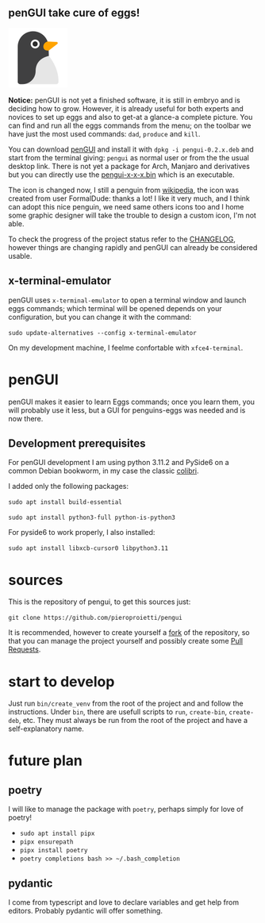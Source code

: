 ## **penGUI take cure of eggs!**
![icon](https://github.com/pieroproietti/pengui/blob/main/assets/pengui.png?raw=true)

**Notice:** penGUI is not yet a finished software, it is still in embryo and is deciding how to grow. However, it is already useful for both experts and novices to set up eggs and also to get-at a glance-a complete picture. You can find and run all the eggs commands from the menu; on the toolbar we have just the most used commands: `dad`, `produce` and `kill`.

You can download [penGUI](https://sourceforge.net/projects/penguins-eggs/files/penGUI/) and install it with `dpkg -i pengui-0.2.x.deb` and start from the terminal giving: `pengui` as normal user or from the the usual desktop link. There is not yet a package for Arch, Manjaro and derivatives but you can directly use the [pengui-x-x-x.bin](https://sourceforge.net/projects/penguins-eggs/files/penGUI/) which is an executable.

The icon is changed now, I still a penguin from [wikipedia](https://en.wikipedia.org/wiki/File:Penguin_icon.svg#filelinks), the icon was created from user FormalDude: thanks a lot! I like it very much, and I think can adopt this nice penguin, we need same others icons too and I home some graphic designer will take the trouble to design a custom icon, I'm not able.

To check the progress of the project status refer to the [CHANGELOG](https://github.com/pieroproietti/pengui/blob/main/CHANGELOG.md), however things are changing rapidly and penGUI can already be considered usable.

## x-terminal-emulator
penGUI uses `x-terminal-emulator` to open a terminal window and launch eggs commands; which terminal will be opened depends on your configuration, but you can change it with the command:

`sudo update-alternatives --config x-terminal-emulator`

On my development machine, I feelme confortable with `xfce4-terminal`.

# penGUI
penGUI makes it easier to learn Eggs commands; once you learn them, you will probably use it less, but a GUI for penguins-eggs was needed and is now there.

## Development prerequisites
For penGUI development I am using python 3.11.2 and PySide6 on a common Debian bookworm, in my case the classic [colibri](https://sourceforge.net/projects/penguins-eggs/files/ISOS/debian/bookworm/amd64/). 

I added only the following packages:

`sudo apt install build-essential`

`sudo apt install python3-full python-is-python3`

For pyside6 to work properly, I also installed:

`sudo apt install libxcb-cursor0 libpython3.11` 

# sources
This is the repository of pengui, to get this sources just: 

`git clone https://github.com/pieroproietti/pengui`

It is recommended, however to create yourself a [fork](https://github.com/pieroproietti/pengui/fork) of the repository, so that you can manage the project yourself and possibly create some [Pull Requests](https://github.com/pieroproietti/pengui/pulls).

# start to develop
Just run `bin/create_venv` from the root of the project and and follow the instructions. Under `bin`, there are usefull scripts to `run`, `create-bin`, `create-deb`, etc. They must always be run from the root of the project and have a self-explanatory name.

# future plan

## poetry
I will like to manage the package with `poetry`, perhaps simply for love of poetry!

* `sudo apt install pipx`
* `pipx ensurepath`
* `pipx install poetry`
* `poetry completions bash >> ~/.bash_completion`

## pydantic
I come from typescript and love to declare variables and get help from editors. Probably pydantic will offer something.
